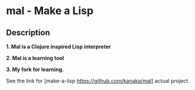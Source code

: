 # mal - Make a Lisp

## Description

**1. Mal is a Clojure inspired Lisp interpreter**

**2. Mal is a learning tool**

**3. My fork for learning.**

See the link for [make-a-lisp https://github.com/kanaka/mal] actual project.


